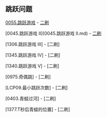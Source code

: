 ## 跳跃问题


[0055.跳跃游戏](0055.跳跃游戏.md) - [二刷](qu0055/solu/Solution.java)

[0045.跳跃游戏 II](0045.跳跃游戏 II.md) - [二刷](qu0045/solu/Solution.java)

[1306.跳跃游戏 III] - [二刷]

[1345.跳跃游戏 IV] - [二刷]

[1340.跳跃游戏 V] - [二刷]

[0975.奇偶跳] - [二刷]

[LCP09.最小跳跃次数] - [二刷]

[0403.青蛙过河] - [二刷]

[1377.T秒后青蛙的位置] - [二刷]